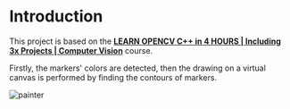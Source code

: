 # Introduction
This project is based on the **[LEARN OPENCV C++ in 4 HOURS | Including 3x Projects | Computer Vision](https://www.youtube.com/watch?v=2FYm3GOonhk&t=11233s)** course.

Firstly, the markers' colors are detected, then the drawing on a virtual canvas is performed by finding the contours of markers.

![painter](doc/painter.gif)
